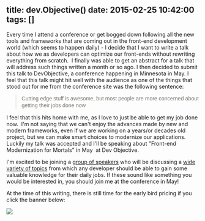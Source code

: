 title: dev.Objective()
date: 2015-02-25 10:42:00
tags: []
---

Every time I attend a conference or get bogged down following all the new tools and frameworks that are coming out in the front-end development world (which seems to happen daily) - I decide that I want to write a talk about how we as developers can optimize our front-ends without rewriting everything from scratch.  I finally was able to get an abstract for a talk that will address such things written a month or so ago. I then decided to submit this talk to DevObjective, a conference happening in Minnesota in May. I feel that this talk might hit well with the audience as one of the things that stood out for me from the conference site was the following sentence:  

> <span style="background-color: white; color: #77746e; font-family: myriad-pro, sans-serif; font-size: 14px; line-height: 18px;">Cutting edge stuff is awesome, but most people are more concerned about getting their jobs done now</span>

I feel that this hits home with me, as I love to just be able to get my job done now.  I'm not saying that we can't enjoy the advances made by new and modern frameworks, even if we are working on a years/or decades old project, but we can make smart choices to modernize our applications. Luckily my talk was accepted and I'll be speaking about "Front-end Modernization for Mortals" in May  at Dev Objective.  

I'm excited to be joining a [group of speakers](http://www.devobjective.com/speakers/) who will be discussing a [wide variety of topics](http://www.devobjective.com/sessions/) from which any developer should be able to gain some valuable knowledge for their daily jobs. If these sound like something you would be interested in, you should join me at the conference in May!  

At the time of this writing, there is still time for the early bird pricing if you click the banner below:  

[![](http://devobjective.com/2015/assets/Image/badges/devobjective-468x62.png)](http://devobjective.com/)